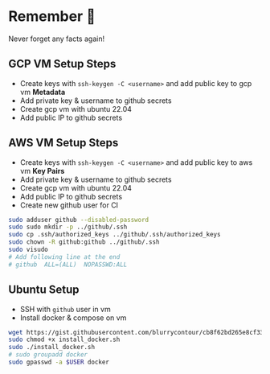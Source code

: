 # Remember 🧠
Never forget any facts again!

## GCP VM Setup Steps
* Create keys with `ssh-keygen -C <username>` and add public key to gcp vm **Metadata**
* Add private key & username to github secrets
* Create gcp vm with ubuntu 22.04
* Add public IP to github secrets

## AWS VM Setup Steps
* Create keys with `ssh-keygen -C <username>` and add public key to aws vm **Key Pairs**
* Add private key & username to github secrets
* Create gcp vm with ubuntu 22.04
* Add public IP to github secrets
* Create new github user for CI
```bash
sudo adduser github --disabled-password
sudo sudo mkdir -p ../github/.ssh
sudo cp .ssh/authorized_keys ../github/.ssh/authorized_keys
sudo chown -R github:github ../github/.ssh
sudo visudo
# Add following line at the end
# github  ALL=(ALL)  NOPASSWD:ALL
```

## Ubuntu Setup
* SSH with `github` user in vm
* Install docker & compose on vm
```bash
wget https://gist.githubusercontent.com/blurrycontour/cb8f62bd265e8cf335d3938745e985f3/raw/1eaee626b6a67047d3cbc2c39bdc33b039f61962/install_docker.sh
sudo chmod +x install_docker.sh
sudo ./install_docker.sh
# sudo groupadd docker
sudo gpasswd -a $USER docker
```
